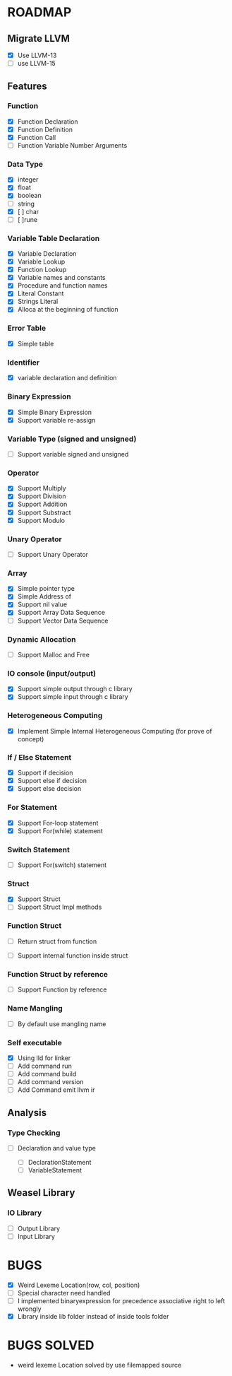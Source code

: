 # ROADMAP

## Migrate LLVM

- [x] Use LLVM-13
- [ ] use LLVM-15

## Features

### Function

- [x] Function Declaration
- [x] Function Definition
- [x] Function Call
- [ ] Function Variable Number Arguments

### Data Type

- [x] integer
- [x] float
- [x] boolean
- [ ] string
- [x] [ ] char
- [ ] [ ]rune

### Variable Table Declaration

- [x] Variable Declaration
- [x] Variable Lookup
- [x] Function Lookup
- [x] Variable names and constants
- [x] Procedure and function names
- [x] Literal Constant
- [x] Strings Literal
- [x] Alloca at the beginning of function

### Error Table

- [x] Simple table

### Identifier

- [x] variable declaration and definition

### Binary Expression

- [x] Simple Binary Expression
- [x] Support variable re-assign

### Variable Type (signed and unsigned)

- [ ] Support variable signed and unsigned

### Operator

- [x] Support Multiply
- [x] Support Division
- [x] Support Addition
- [x] Support Substract
- [x] Support Modulo

### Unary Operator

- [ ] Support Unary Operator

### Array

- [x] Simple pointer type
- [x] Simple Address of
- [x] Support nil value
- [x] Support Array Data Sequence
- [ ] Support Vector Data Sequence

### Dynamic Allocation

- [ ] Support Malloc and Free

### IO console (input/output)

- [x] Support simple output through c library
- [x] Support simple input through c library

### Heterogeneous Computing

- [x] Implement Simple Internal Heterogeneous Computing (for prove of concept)

### If / Else Statement

- [x] Support if decision
- [x] Support else if decision
- [x] Support else decision

### For Statement

- [x] Support For-loop statement
- [x] Support For(while) statement

### Switch Statement

- [ ] Support For(switch) statement

### Struct

- [x] Support Struct
- [ ] Support Struct Impl methods

### Function Struct

- [ ] Return struct from function

* [ ] Support internal function inside struct

### Function Struct by reference

- [ ] Support Function by reference

### Name Mangling

- [ ] By default use mangling name

### Self executable

- [x] Using lld for linker
- [ ] Add command run
- [ ] Add command build
- [ ] Add command version
- [ ] Add Command emit llvm ir

## Analysis

### Type Checking

- [ ] Declaration and value type

  - [ ] DeclarationStatement
  - [ ] VariableStatement

## Weasel Library

### IO Library

- [ ] Output Library
- [ ] Input Library

# BUGS

- [x] Weird Lexeme Location(row, col, position)
- [ ] Special character need handled
- [ ] I implemented binaryexpression for precedence associative right to left wrongly
- [x] Library inside lib folder instead of inside tools folder

# BUGS SOLVED

- weird lexeme Location solved by use filemapped source
